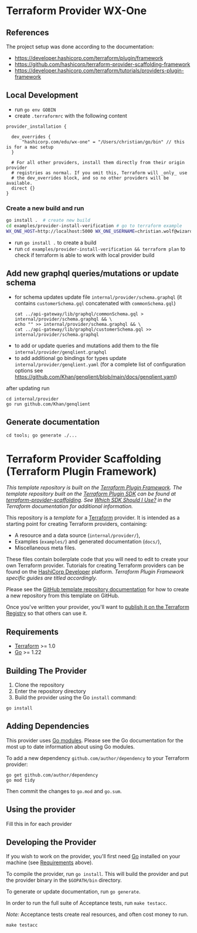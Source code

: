 # Terraform Provider WX-One

## References

The project setup was done according to the documentation: 

- https://developer.hashicorp.com/terraform/plugin/framework
- https://github.com/hashicorp/terraform-provider-scaffolding-framework
- https://developer.hashicorp.com/terraform/tutorials/providers-plugin-framework

## Local Development

- run `go env GOBIN`
- create `.terraformrc` with the following content

```
provider_installation {

  dev_overrides {
      "hashicorp.com/edu/wx-one" = "/Users/christian/go/bin" // this is for a mac setup
  }

  # For all other providers, install them directly from their origin provider
  # registries as normal. If you omit this, Terraform will _only_ use
  # the dev_overrides block, and so no other providers will be available.
  direct {}
}
```

### Create a new build and run

```bash
go install .  # create new build
cd examples/provider-install-verification # go to terraform example
WX_ONE_HOST=http://localhost:5000 WX_ONE_USERNAME=christian.wolf@wizardtales.com WX_ONE_PASSWORD=xxx TF_LOG_PROVIDER=DEBUG terraform plan # use your username and password and the correct host to run terraform plan 
```

- run `go install .` to create a build
- run `cd examples/provider-install-verification && terraform plan` to check if terraform is able to work with local provider build 

## Add new graphql queries/mutations or update schema

- for schema updates update file `internal/provider/schema.graphql` (it contains `customerSchema.gql` concatenated with `commonSchema.gql`)
  ```
  cat ../api-gateway/lib/graphql/commonSchema.gql > internal/provider/schema.graphql && \
  echo "" >> internal/provider/schema.graphql && \
  cat ../api-gateway/lib/graphql/customerSchema.gql >> internal/provider/schema.graphql
  ```
- to add or update queries and mutations add them to the file `internal/provider/genqlient.graphql`
- to add additional go bindings for types update `internal/provider/genqlient.yaml` (for a complete list of configuration options see https://github.com/Khan/genqlient/blob/main/docs/genqlient.yaml)

after updating run

```
cd internal/provider
go run github.com/Khan/genqlient
```

## Generate documentation

```
cd tools; go generate ./...
```

# Terraform Provider Scaffolding (Terraform Plugin Framework)

_This template repository is built on the [Terraform Plugin Framework](https://github.com/hashicorp/terraform-plugin-framework). The template repository built on the [Terraform Plugin SDK](https://github.com/hashicorp/terraform-plugin-sdk) can be found at [terraform-provider-scaffolding](https://github.com/hashicorp/terraform-provider-scaffolding). See [Which SDK Should I Use?](https://developer.hashicorp.com/terraform/plugin/framework-benefits) in the Terraform documentation for additional information._

This repository is a *template* for a [Terraform](https://www.terraform.io) provider. It is intended as a starting point for creating Terraform providers, containing:

- A resource and a data source (`internal/provider/`),
- Examples (`examples/`) and generated documentation (`docs/`),
- Miscellaneous meta files.

These files contain boilerplate code that you will need to edit to create your own Terraform provider. Tutorials for creating Terraform providers can be found on the [HashiCorp Developer](https://developer.hashicorp.com/terraform/tutorials/providers-plugin-framework) platform. _Terraform Plugin Framework specific guides are titled accordingly._

Please see the [GitHub template repository documentation](https://help.github.com/en/github/creating-cloning-and-archiving-repositories/creating-a-repository-from-a-template) for how to create a new repository from this template on GitHub.

Once you've written your provider, you'll want to [publish it on the Terraform Registry](https://developer.hashicorp.com/terraform/registry/providers/publishing) so that others can use it.

## Requirements

- [Terraform](https://developer.hashicorp.com/terraform/downloads) >= 1.0
- [Go](https://golang.org/doc/install) >= 1.22

## Building The Provider

1. Clone the repository
1. Enter the repository directory
1. Build the provider using the Go `install` command:

```shell
go install
```

## Adding Dependencies

This provider uses [Go modules](https://github.com/golang/go/wiki/Modules).
Please see the Go documentation for the most up to date information about using Go modules.

To add a new dependency `github.com/author/dependency` to your Terraform provider:

```shell
go get github.com/author/dependency
go mod tidy
```

Then commit the changes to `go.mod` and `go.sum`.

## Using the provider

Fill this in for each provider

## Developing the Provider

If you wish to work on the provider, you'll first need [Go](http://www.golang.org) installed on your machine (see [Requirements](#requirements) above).

To compile the provider, run `go install`. This will build the provider and put the provider binary in the `$GOPATH/bin` directory.

To generate or update documentation, run `go generate`.

In order to run the full suite of Acceptance tests, run `make testacc`.

*Note:* Acceptance tests create real resources, and often cost money to run.

```shell
make testacc
```
